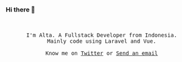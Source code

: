 ### Hi there 👋

<p align="center">
  <br><br>
  <samp>
I'm Alta. A Fullstack Developer from Indonesia. 
<br>Mainly code using Laravel and Vue.
     <br><br>Know me on <a href="https://twitter.com/falconerialta">Twitter</a> or <a href="mailto:falconerialta@gmail.com">Send an email</a>
  </samp>
</p>

<!--
**falconeri/falconeri** is a ✨ _special_ ✨ repository because its `README.md` (this file) appears on your GitHub profile.

Here are some ideas to get you started:

- 🔭 I’m currently working on ...
- 🌱 I’m currently learning ...
- 👯 I’m looking to collaborate on ...
- 🤔 I’m looking for help with ...
- 💬 Ask me about ...
- 📫 How to reach me: ...
- 😄 Pronouns: ...
- ⚡ Fun fact: ...
-->
